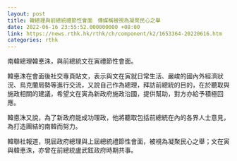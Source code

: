 ```yaml
---
layout: post
title: 韓總理與前總統禮節性會面　傳媒稱被視為凝聚民心之舉
date: 2022-06-16 23:55:52.000000000 +08:00
link: https://news.rthk.hk/rthk/ch/component/k2/1653364-20220616.htm
categories: rthk
---
```


南韓總理韓悳洙，與前總統文在寅禮節性會面。

韓悳洙在會面後社交專頁貼文，表示與文在寅就日常生活、嚴峻的國內外經濟狀況、烏克蘭局勢等進行交流，又說自己作為總理，拜訪前總統的目的，在於聽取與施政相關的建議，希望文在寅為新政府施政治國，提供幫助，對方亦給予積極回應。

韓悳洙又說，為了新政府能成功理政，他將聽取包括前總統在內的各界人士意見，為打造團結的南韓而努力。

韓聯社報道，現屆政府總理與上屆總統禮節性會面，被視為凝聚民心之舉；文在寅與韓悳洙，亦曾在前總統盧武鉉政府時期共事。
